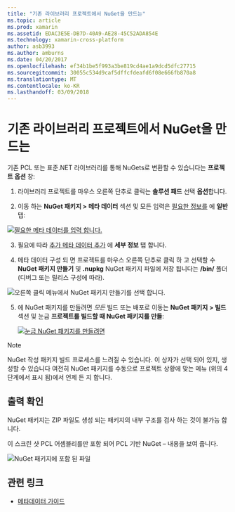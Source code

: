 ```yaml
---
title: "기존 라이브러리 프로젝트에서 NuGet을 만드는"
ms.topic: article
ms.prod: xamarin
ms.assetid: EDAC3E5E-DB7D-40A9-AE28-45C52ADA854E
ms.technology: xamarin-cross-platform
author: asb3993
ms.author: amburns
ms.date: 04/20/2017
ms.openlocfilehash: ef34b1be5f993a3be819cd4ae1a9dcd5dfc27715
ms.sourcegitcommit: 30055c534d9caf5dffcfdeafd6f08e666fb870a8
ms.translationtype: MT
ms.contentlocale: ko-KR
ms.lasthandoff: 03/09/2018
---
```

# <a name="creating-a-nuget-from-existing-library-projects"></a>기존 라이브러리 프로젝트에서 NuGet을 만드는

기존 PCL 또는 표준.NET 라이브러리를 통해 NuGets로 변환할 수 있습니다는 **프로젝트 옵션** 창:

1. 라이브러리 프로젝트를 마우스 오른쪽 단추로 클릭는 **솔루션 패드** 선택 **옵션**합니다.

2. 이동 하는 **NuGet 패키지 > 메타 데이터** 섹션 및 모든 입력은 [필요한 정보를](~/cross-platform/app-fundamentals/nuget-multiplatform-libraries/metadata.md) 에 **일반** 탭:

  [![](existing-library-images/existing-metadata-sml.png "필요한 메타 데이터를 입력 합니다.")](existing-library-images/existing-metadata.png#lightbox)

3. 필요에 따라 [추가 메타 데이터 추가](~/cross-platform/app-fundamentals/nuget-multiplatform-libraries/metadata.md) 에 **세부 정보** 탭 합니다.

4. 메타 데이터 구성 되 면 프로젝트를 마우스 오른쪽 단추로 클릭 하 고 선택할 수 **NuGet 패키지 만들기** 및 **.nupkg** NuGet 패키지 파일에 저장 됩니다는 **/bin/** 폴더 (디버그 또는 릴리스 구성에 따라).

  ![](existing-library-images/create-nuget-package.png "오른쪽 클릭 메뉴에서 NuGet 패키지 만들기를 선택 합니다.")

5. 에 NuGet 패키지를 만들려면 _모든_ 빌드 또는 배포로 이동는 **NuGet 패키지 > 빌드** 섹션 및 눈금 **프로젝트를 빌드할 때 NuGet 패키지를 만들**:

    [![](existing-library-images/existing-tickbox-sml.png "눈금 NuGet 패키지를 만들려면")](existing-library-images/existing-tickbox.png#lightbox)

> [!NOTE]
> NuGet 작성 패키지 빌드 프로세스를 느려질 수 있습니다. 이 상자가 선택 되어 있지, 생성할 수 있습니다 여전히 NuGet 패키지를 수동으로 프로젝트 상황에 맞는 메뉴 (위의 4 단계에서 표시 됨)에서 언제 든 지 합니다.

## <a name="verifying-the-output"></a>출력 확인

NuGet 패키지는 ZIP 파일도 생성 되는 패키지의 내부 구조를 검사 하는 것이 불가능 합니다.

이 스크린 샷 PCL 어셈블리를만 포함 되어 PCL 기반 NuGet – 내용을 보여 줍니다.

![](existing-library-images/nuget-output.png "NuGet 패키지에 포함 된 파일")


## <a name="related-links"></a>관련 링크

- [메타데이터 가이드](~/cross-platform/app-fundamentals/nuget-multiplatform-libraries/metadata.md)

